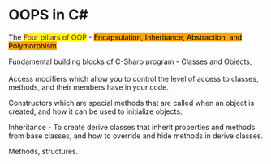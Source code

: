 # OOPS in C\#

The <mark style="color:purple;">Four pillars of OOP</mark> -  <mark style="background-color:orange;">Encapsulation, Inheritance, Abstraction, and Polymorphism</mark>.&#x20;

Fundamental building blocks of C-Sharp program - Classes and Objects, \
\
Access modifiers which allow you to control the level of access to classes, methods, and their members have in your code.&#x20;

Constructors which are special methods that are called when an object is created, and how it can be used to initialize objects.

Inheritance - To create derive classes that inherit properties and methods from base classes, and how to override and hide methods in derive classes.&#x20;

Methods, structures.
